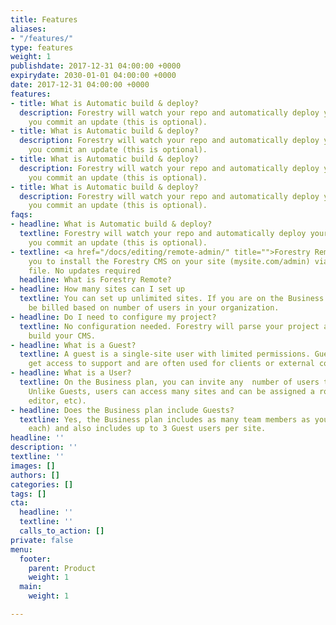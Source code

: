 ```yaml
---
title: Features
aliases:
- "/features/"
type: features
weight: 1
publishdate: 2017-12-31 04:00:00 +0000
expirydate: 2030-01-01 04:00:00 +0000
date: 2017-12-31 04:00:00 +0000
features:
- title: What is Automatic build & deploy?
  description: Forestry will watch your repo and automatically deploy your site whenever
    you commit an update (this is optional).
- title: What is Automatic build & deploy?
  description: Forestry will watch your repo and automatically deploy your site whenever
    you commit an update (this is optional).
- title: What is Automatic build & deploy?
  description: Forestry will watch your repo and automatically deploy your site whenever
    you commit an update (this is optional).
- title: What is Automatic build & deploy?
  description: Forestry will watch your repo and automatically deploy your site whenever
    you commit an update (this is optional).
faqs:
- headline: What is Automatic build & deploy?
  textline: Forestry will watch your repo and automatically deploy your site whenever
    you commit an update (this is optional).
- textline: <a href="/docs/editing/remote-admin/" title="">Forestry Remote</a> allows
    you to install the Forestry CMS on your site (mysite.com/admin) via a single html
    file. No updates required
  headline: What is Forestry Remote?
- headline: How many sites can I set up
  textline: You can set up unlimited sites. If you are on the Business plan, you will
    be billed based on number of users in your organization.
- headline: Do I need to configure my project?
  textline: No configuration needed. Forestry will parse your project and automatically
    build your CMS.
- headline: What is a Guest?
  textline: A guest is a single-site user with limited permissions. Guests do not
    get access to support and are often used for clients or external colleagues.
- headline: What is a User?
  textline: On the Business plan, you can invite any  number of users to your organization.
    Unlike Guests, users can access many sites and can be assigned a role (developer,
    editor, etc).
- headline: Does the Business plan include Guests?
  textline: Yes, the Business plan includes as many team members as you require ($9/month
    each) and also includes up to 3 Guest users per site.
headline: ''
description: ''
textline: ''
images: []
authors: []
categories: []
tags: []
cta:
  headline: ''
  textline: ''
  calls_to_action: []
private: false
menu:
  footer:
    parent: Product
    weight: 1
  main:
    weight: 1

---
```

